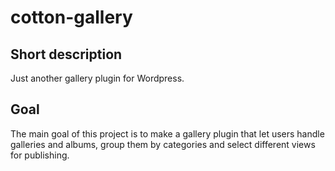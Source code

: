 # cotton-gallery

## Short description

Just another gallery plugin for Wordpress.

## Goal

The main goal of this project is to make a gallery plugin that let users handle galleries and albums, group them by categories and select different views for publishing.
